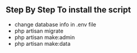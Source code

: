 

##	Step By Step To install the script

- change database info in .env file
- php artisan migrate
- php artisan make:admin
- php artisan make:data


